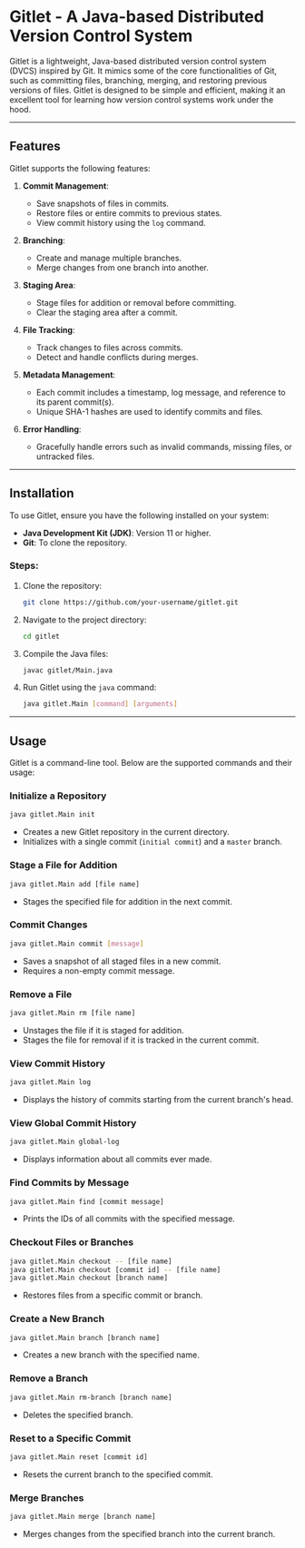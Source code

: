 
# Gitlet - A Java-based Distributed Version Control System

Gitlet is a lightweight, Java-based distributed version control system (DVCS) inspired by Git. It mimics some of the core functionalities of Git, such as committing files, branching, merging, and restoring previous versions of files. Gitlet is designed to be simple and efficient, making it an excellent tool for learning how version control systems work under the hood.

---

## Features

Gitlet supports the following features:

1. **Commit Management**:
   - Save snapshots of files in commits.
   - Restore files or entire commits to previous states.
   - View commit history using the `log` command.

2. **Branching**:
   - Create and manage multiple branches.
   - Merge changes from one branch into another.

3. **Staging Area**:
   - Stage files for addition or removal before committing.
   - Clear the staging area after a commit.

4. **File Tracking**:
   - Track changes to files across commits.
   - Detect and handle conflicts during merges.

5. **Metadata Management**:
   - Each commit includes a timestamp, log message, and reference to its parent commit(s).
   - Unique SHA-1 hashes are used to identify commits and files.

6. **Error Handling**:
   - Gracefully handle errors such as invalid commands, missing files, or untracked files.

---

## Installation

To use Gitlet, ensure you have the following installed on your system:

- **Java Development Kit (JDK)**: Version 11 or higher.
- **Git**: To clone the repository.

### Steps:

1. Clone the repository:
   ```bash
   git clone https://github.com/your-username/gitlet.git
   ```

2. Navigate to the project directory:
   ```bash
   cd gitlet
   ```

3. Compile the Java files:
   ```bash
   javac gitlet/Main.java
   ```

4. Run Gitlet using the `java` command:
   ```bash
   java gitlet.Main [command] [arguments]
   ```

---

## Usage

Gitlet is a command-line tool. Below are the supported commands and their usage:

### Initialize a Repository
```bash
java gitlet.Main init
```
- Creates a new Gitlet repository in the current directory.
- Initializes with a single commit (`initial commit`) and a `master` branch.

### Stage a File for Addition
```bash
java gitlet.Main add [file name]
```
- Stages the specified file for addition in the next commit.

### Commit Changes
```bash
java gitlet.Main commit [message]
```
- Saves a snapshot of all staged files in a new commit.
- Requires a non-empty commit message.

### Remove a File
```bash
java gitlet.Main rm [file name]
```
- Unstages the file if it is staged for addition.
- Stages the file for removal if it is tracked in the current commit.

### View Commit History
```bash
java gitlet.Main log
```
- Displays the history of commits starting from the current branch's head.

### View Global Commit History
```bash
java gitlet.Main global-log
```
- Displays information about all commits ever made.

### Find Commits by Message
```bash
java gitlet.Main find [commit message]
```
- Prints the IDs of all commits with the specified message.

### Checkout Files or Branches
```bash
java gitlet.Main checkout -- [file name]
java gitlet.Main checkout [commit id] -- [file name]
java gitlet.Main checkout [branch name]
```
- Restores files from a specific commit or branch.

### Create a New Branch
```bash
java gitlet.Main branch [branch name]
```
- Creates a new branch with the specified name.

### Remove a Branch
```bash
java gitlet.Main rm-branch [branch name]
```
- Deletes the specified branch.

### Reset to a Specific Commit
```bash
java gitlet.Main reset [commit id]
```
- Resets the current branch to the specified commit.

### Merge Branches
```bash
java gitlet.Main merge [branch name]
```
- Merges changes from the specified branch into the current branch.


